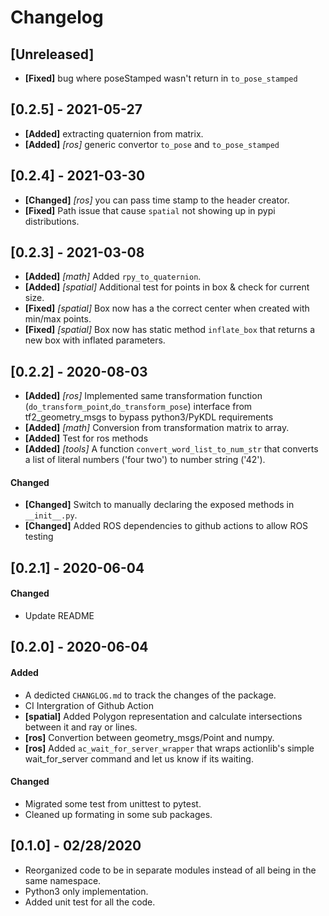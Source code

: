 # Changelog

## [Unreleased]
- **[Fixed]** bug where poseStamped wasn't return in `to_pose_stamped`

## [0.2.5] - 2021-05-27
- **[Added]** extracting quaternion from matrix.
- **[Added]** *[ros]* generic convertor `to_pose` and `to_pose_stamped`

## [0.2.4] - 2021-03-30
- **[Changed]** *[ros]* you can pass time stamp to the header creator.
- **[Fixed]** Path issue that cause `spatial` not showing up in pypi distributions.

## [0.2.3] - 2021-03-08
- **[Added]** *[math]* Added `rpy_to_quaternion`.
- **[Added]** *[spatial]* Additional test for points in box & check for current size.
- **[Fixed]** *[spatial]* Box now has a the correct center when created with min/max points.
- **[Fixed]** *[spatial]* Box now has static method `inflate_box` that returns a new box with inflated parameters.

## [0.2.2] - 2020-08-03
- **[Added]** *[ros]* Implemented same transformation function (`do_transform_point`,`do_transform_pose`) interface from tf2_geometry_msgs to bypass python3/PyKDL requirements
- **[Added]** *[math]* Conversion from transformation matrix to array.
- **[Added]** Test for ros methods
- **[Added]** *[tools]* A function `convert_word_list_to_num_str` that converts a list of literal numbers ('four two') to number string ('42').

#### Changed
- **[Changed]** Switch to manually declaring the exposed methods in `__init__.py`.
- **[Changed]** Added ROS dependencies to github actions to allow ROS testing

## [0.2.1] - 2020-06-04
#### Changed
- Update README 

## [0.2.0] - 2020-06-04
#### Added
- A dedicted `CHANGLOG.md` to track the changes of the package.
- CI Intergration of Github Action
- **[spatial]** Added Polygon representation and calculate intersections between it and ray or lines.
- **[ros]** Convertion between geometry_msgs/Point and numpy.
- **[ros]** Added `ac_wait_for_server_wrapper` that wraps actionlib's simple wait_for_server command and let us know if its waiting.

#### Changed
- Migrated some test from unittest to pytest.
- Cleaned up formating in some sub packages.


## [0.1.0] - 02/28/2020
* Reorganized code to be in separate modules instead of all being in the same namespace.
* Python3 only implementation.
* Added unit test for all the code.
